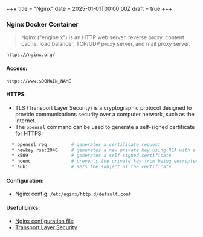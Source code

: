 +++
title = "Nginx"
date = 2025-01-01T00:00:00Z
draft = true
+++

### Nginx Docker Container

> Nginx ("engine x") is an HTTP web server, reverse proxy, content cache, load balancer, TCP/UDP proxy server, and mail proxy server.

    https://nginx.org/


#### Access:
    https://www.$DOMAIN_NAME


#### HTTPS:
* TLS (Transport Layer Security)
  is a cryptographic protocol designed to provide communications security over a computer network, such as the Internet.
* The `openssl` command can be used to generate a self-signed certificate for HTTPS:
```sh
  * openssl req         # generates a certificate request
  * newkey rsa:2048     # generates a new private key using RSA with a key size of 2048 bits
  * x509                # generates a self-signed certificate
  * noenc               # prevents the private key from being encrypted
  * subj                # sets the subject of the certificate
```


#### Configuration:
* Nginx config: `/etc/nginx/http.d/default.conf`


#### Useful Links:
* [Nginx configuration file](http://nginx.org/en/docs/beginners_guide.html)
* [Transport Layer Security](https://en.wikipedia.org/wiki/Transport_Layer_Security)
